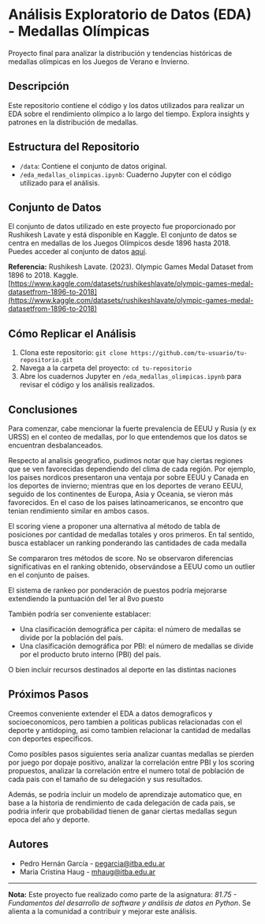# Análisis Exploratorio de Datos (EDA) - Medallas Olímpicas

Proyecto final para analizar la distribución y tendencias históricas de medallas olímpicas en los Juegos de Verano e Invierno.

## Descripción

Este repositorio contiene el código y los datos utilizados para realizar un EDA sobre el rendimiento olímpico a lo largo del tiempo. Explora insights y patrones en la distribución de medallas.

## Estructura del Repositorio

- `/data`: Contiene el conjunto de datos original.
- `/eda_medallas_olimpicas.ipynb`: Cuaderno Jupyter con el código utilizado para el análisis.

## Conjunto de Datos

El conjunto de datos utilizado en este proyecto fue proporcionado por Rushikesh Lavate y está disponible en Kaggle. El conjunto de datos se centra en medallas de los Juegos Olímpicos desde 1896 hasta 2018. Puedes acceder al conjunto de datos [aquí](https://www.kaggle.com/datasets/rushikeshlavate/olympic-games-medal-datasetfrom-1896-to-2018).

**Referencia:**
Rushikesh Lavate. (2023). Olympic Games Medal Dataset from 1896 to 2018. Kaggle. [https://www.kaggle.com/datasets/rushikeshlavate/olympic-games-medal-datasetfrom-1896-to-2018](https://www.kaggle.com/datasets/rushikeshlavate/olympic-games-medal-datasetfrom-1896-to-2018)


## Cómo Replicar el Análisis

1. Clona este repositorio: `git clone https://github.com/tu-usuario/tu-repositorio.git`
2. Navega a la carpeta del proyecto: `cd tu-repositorio`
3. Abre los cuadernos Jupyter en `/eda_medallas_olimpicas.ipynb` para revisar el código y los análisis realizados.

## Conclusiones

Para comenzar, cabe mencionar la fuerte prevalencia de EEUU y Rusia (y ex URSS) en el conteo de medallas, por lo que entendemos que los datos se encuentran desbalanceados.

Respecto al analisis geografico, pudimos notar que hay ciertas regiones que se ven favorecidas dependiendo del clima de cada región. Por ejemplo, los paises nordicos presentaron una ventaja por sobre EEUU y Canada en los deportes de invierno; mientras que en los deportes de verano EEUU, seguido de los continentes de Europa, Asia y Oceania, se vieron más favorecidos. En el caso de los paises latinoamericanos, se encontro que tenian rendimiento similar en ambos casos.

El scoring viene a proponer una alternativa al método de tabla de posiciones por cantidad de medallas totales y oros primeros. En tal sentido, busca establacer un ranking ponderando las cantidades de cada medalla

Se compararon tres métodos de score. No se observaron diferencias significativas en el ranking obtenido, observándose a EEUU como un outlier en el conjunto de países.

El sistema de rankeo por ponderación de puestos podría mejorarse extendiendo la puntuación del 1er al 8vo puesto

También podría ser conveniente establacer:
* Una clasificación demográfica per cápita: el número de medallas se divide por la población del país.
* Una clasificación demográfica por PBI: el número de medallas se divide por el producto bruto interno (PBI) del país.

O bien incluir recursos destinados al deporte en las distintas naciones

## Próximos Pasos

Creemos conveniente extender el EDA a datos demograficos y socioeconomicos, pero tambien a politicas publicas relacionadas con el deporte y antidoping, asi como tambien relacionar la cantidad de medallas con deportes especificos.

Como posibles pasos siguientes seria analizar cuantas medallas se pierden por juego por dopaje positivo, analizar la correlación entre PBI y los scoring propuestos, analizar la correlación entre el numero total de población de cada pais con el tamaño de su delegación y sus resultados.

Además, se podría incluir un modelo de aprendizaje automatico que, en base a la historia de rendimiento de cada delegación de cada pais, se podria inferir que probabilidad tienen de ganar ciertas medallas segun epoca del año y deporte.

## Autores

* Pedro Hernán García - [pegarcia@itba.edu.ar](mailto:pegarcia@itba.edu.ar)
* Maria Cristina Haug - [mhaug@itba.edu.ar](mailto:mhaug@itba.edu.ar)

---

**Nota:** Este proyecto fue realizado como parte de la asignatura: *81.75 - Fundamentos del desarrollo de software y análisis de datos en Python*. Se alienta a la comunidad a contribuir y mejorar este análisis.

